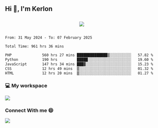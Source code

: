 ## Hi 👋, I'm Kerlon

<p align="center" style="margin: 30px;">
 
 <img src="https://skillicons.dev/icons?i=html,css,bootstrap,js,nodejs,jquery,python,flask,php,mysql,lua,sqlite,firebase">


</p>
<!--START_SECTION:waka-->

```txt
From: 31 May 2024 - To: 07 February 2025

Total Time: 961 hrs 36 mins

PHP              560 hrs 27 mins ██████████████▒░░░░░░░░░░   57.82 %
Python           190 hrs         █████░░░░░░░░░░░░░░░░░░░░   19.60 %
JavaScript       147 hrs 34 mins ███▓░░░░░░░░░░░░░░░░░░░░░   15.23 %
CSS              12 hrs 49 mins  ▒░░░░░░░░░░░░░░░░░░░░░░░░   01.32 %
HTML             12 hrs 20 mins  ▒░░░░░░░░░░░░░░░░░░░░░░░░   01.27 %
```

<!--END_SECTION:waka-->


<p align="center">
 <h3>💻 My workspace</h3>
    <img src="https://skillicons.dev/icons?i=mint" />
</p>

<p align="center">
 <h3>Connect With me 😄</h3> 
    <a href="https://www.linkedin.com/in/kerlon-fernandes"><img src="https://skillicons.dev/icons?i=linkedin" />
  </a>
</p>



